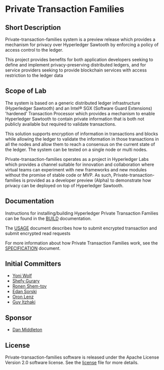 # Private Transaction Families

## Short Description

Private-transaction-families system is a preview release which provides a 
mechanism for privacy over Hyperledger Sawtooth by enforcing a policy of 
access control to the ledger.

This project provides benefits for both application developers seeking to 
define and implement privacy-preserving distributed ledgers, and for service 
providers seeking to provide blockchain services with access restriction to 
the ledger data

## Scope of Lab

The system is based on a generic distributed ledger infrastructure 
(Hyperledger Sawtooth) and an Intel® SGX (Software Guard Extensions) 
'hardened' Transaction Processor which provides a mechanism to enable 
Hyperledger Sawtooth to contain private information that is both not publicly
available but required to validate transactions.

This solution supports encryption of information in transactions and blocks 
while allowing the ledger to validate the information in those transactions in 
all the nodes and allow them to reach a consensus on the current state of the 
ledger. The system can be tested on a single node or multi nodes.

Private-transaction-families operates as a project in Hyperledger Labs which 
provides a channel suitable for innovation and collaboration where virtual 
teams can experiment with new frameworks and new modules without the promise of
stable code or MVP. As such, Private-transaction-families is provided as a 
developer preview (Alpha) to demonstrate how privacy can be deployed on top of 
Hyperledger Sawtooth.

## Documentation

Instructions for installing/building Hyperledger Private Transaction Families
can be found in the [BUILD](BUILD.md) documentation.

The [USAGE](USAGE.md) document describes how to submit encrypted transaction
and submit encrypted read requests

For more information about how Private Transaction Families work, see the
[SPECIFICATION](SPECIFICATION.md) document.

  
## Initial Committers

- [Yoni Wolf](https://github.com/yoni-wolf)
- [Shefy Gurary](https://github.com/sgurary)
- [Ronen Shem-tov](https://github.com/ronenshemtov)
- [Edan Sorski](https://github.com/esorski)
- [Oron Lenz](mailto:oron.lenz@intel.com)
- [Guy Itzhaki](mailto:guy.itzhaki@intel.com)

  
## Sponsor

 - [Dan Middleton](https://github.com/dcmiddle)

  
## License

Private-transaction-families software is released under the Apache License 
Version 2.0 software license. See the [license](LICENSE) file for more details.

